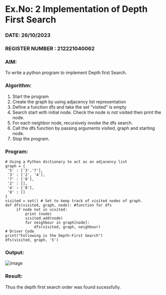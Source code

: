 # Ex.No: 2  Implementation of Depth First Search
### DATE: 26/10/2023                                                                           
### REGISTER NUMBER : 212221040062
### AIM: 
To write a python program to implement Depth first Search. 
### Algorithm:
1. Start the program
2. Create the graph by using adjacency list representation
3. Define a function dfs and take the set “visited” is empty 
4. Search start with initial node. Check the node is not visited then print the node.
5. For each neighbor node, recursively invoke the dfs search.
6. Call the dfs function by passing arguments visited, graph and starting node.
7. Stop the program.
### Program:
```
# Using a Python dictionary to act as an adjacency list 
graph = { 
 '5' : ['3','7'], 
 '3' : ['2', '4'], 
 '7' : ['8'], 
 '2' : [], 
 '4' : ['8'], 
 '8' : [] 
} 
visited = set() # Set to keep track of visited nodes of graph. 
def dfs(visited, graph, node): #function for dfs 
     if node not in visited: 
         print (node) 
         visited.add(node) 
         for neighbour in graph[node]: 
             dfs(visited, graph, neighbour) 
# Driver Code 
print("Following is the Depth-First Search") 
dfs(visited, graph, '5') 
```

### Output:
![image](https://github.com/Jai-Pradhiksha/Artificial-Intelligence/assets/100289733/b3307395-a1a5-4c72-8af5-661ef101458a)



### Result:
Thus the depth first search order was found sucessfully.
